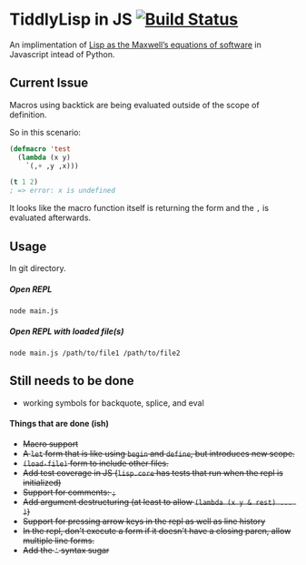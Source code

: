 # TiddlyLisp in JS [![Build Status](https://secure.travis-ci.org/stanistan/tiddlylisp-js.png)](http://travis-ci.org/stanistan/tiddlylisp-js)

An implimentation of [Lisp as the Maxwell’s equations of software](http://www.michaelnielsen.org/ddi/lisp-as-the-maxwells-equations-of-software/)
in Javascript intead of Python.

## Current Issue

Macros using backtick are being evaluated outside of the scope of definition.

So in this scenario:

```lisp
(defmacro 'test
  (lambda (x y)
    `(,+ ,y ,x)))

(t 1 2)
; => error: x is undefined
```

It looks like the macro function itself is returning the form and the `,` is evaluated
afterwards.

## Usage

In git directory.

##### Open REPL

```
node main.js
```

##### Open REPL with loaded file(s)

```
node main.js /path/to/file1 /path/to/file2
```

## Still needs to be done

- working symbols for backquote, splice, and eval

#### Things that are done (ish)

- ~~Macro support~~
- ~~A `let` form that is like using `begin` and `define`, but introduces new scope.~~
- ~~`(load-file)` form to include other files.~~
- ~~Add test coverage in JS (`lisp.core` has tests that run when the repl is initialized)~~
- ~~Support for comments: `;`~~
- ~~Add argument destructuring (at least to allow `(lambda (x y & rest) ... )`)~~
- ~~Support for pressing arrow keys in the repl as well as line history~~
- ~~In the repl, don't execute a form if it doesn't have a closing paren, allow multiple line forms.~~
- ~~Add the `'` syntax sugar~~
